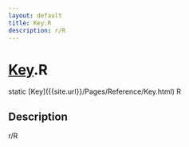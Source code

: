 ```yaml
---
layout: default
title: Key.R
description: r/R
---
```

# [Key]({{site.url}}/Pages/Reference/Key.html).R

<div class='signature' markdown='1'>
static [Key]({{site.url}}/Pages/Reference/Key.html) R
</div>

## Description
r/R


